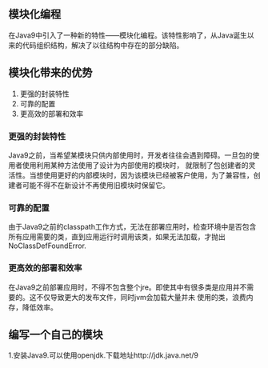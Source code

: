 ## 模块化编程
在Java9中引入了一种新的特性——模块化编程。该特性影响了，从Java诞生以来的代码组织结构，解决了以往结构中存在的部分缺陷。

## 模块化带来的优势
1. 更强的封装特性
1. 可靠的配置
1. 更高效的部署和效率

### 更强的封装特性
Java9之前，当希望某模块只供内部使用时，开发者往往会遇到障碍。一旦包的使用者使用利用某种方法使用了设计为内部使用的模块时，
就限制了包创建者的灵活性。当想使用更好的内部模块时，因为该模块已经被客户使用，为了兼容性，创建者可能不得不在新设计不再使用旧模块时保留它。

### 可靠的配置
由于Java9之前的classpath工作方式，无法在部署应用时，检查环境中是否包含所有应用需要的类，直到应用运行时调用该类，如果无法加载，才抛出
NoClassDefFoundError.

### 更高效的部署和效率
在Java9之前部署应用时，不得不包含整个jre。即使其中有很多类是应用并不需要的。这不仅导致更大的发布文件，同时jvm会加载大量并未
使用的类，浪费内存，降低效率。

## 编写一个自己的模块
1.安装Java9.可以使用openjdk.下载地址http://jdk.java.net/9
